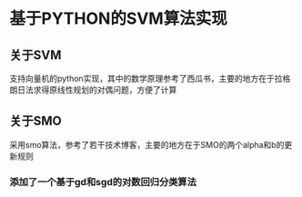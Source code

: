 # 基于PYTHON的SVM算法实现
## 关于SVM
支持向量机的python实现，其中的数学原理参考了西瓜书，主要的地方在于拉格朗日法求得原线性规划的对偶问题，方便了计算
## 关于SMO
采用smo算法，参考了若干技术博客，主要的地方在于SMO的两个alpha和b的更新规则

### 添加了一个基于gd和sgd的对数回归分类算法